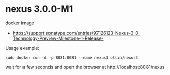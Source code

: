 nexus 3.0.0-M1
==============

docker image 

- https://support.sonatype.com/entries/97126123-Nexus-3-0-Technology-Preview-Milestone-1-Release- 

Usage example:

```
sudo docker run -d -p 8081:8081 --name nexus3 ollin/nexus3
```

wait for a few seconds and open the browser at http://localhost:8081/nexus
